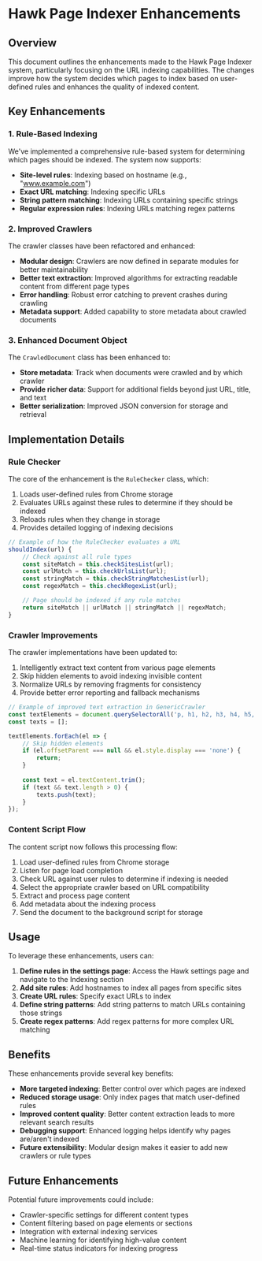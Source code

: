 # Hawk Page Indexer Enhancements

## Overview

This document outlines the enhancements made to the Hawk Page Indexer system, particularly focusing on the URL indexing capabilities. The changes improve how the system decides which pages to index based on user-defined rules and enhances the quality of indexed content.

## Key Enhancements

### 1. Rule-Based Indexing

We've implemented a comprehensive rule-based system for determining which pages should be indexed. The system now supports:

- **Site-level rules**: Indexing based on hostname (e.g., "www.example.com")
- **Exact URL matching**: Indexing specific URLs
- **String pattern matching**: Indexing URLs containing specific strings
- **Regular expression rules**: Indexing URLs matching regex patterns

### 2. Improved Crawlers

The crawler classes have been refactored and enhanced:

- **Modular design**: Crawlers are now defined in separate modules for better maintainability
- **Better text extraction**: Improved algorithms for extracting readable content from different page types
- **Error handling**: Robust error catching to prevent crashes during crawling
- **Metadata support**: Added capability to store metadata about crawled documents

### 3. Enhanced Document Object

The `CrawledDocument` class has been enhanced to:

- **Store metadata**: Track when documents were crawled and by which crawler
- **Provide richer data**: Support for additional fields beyond just URL, title, and text
- **Better serialization**: Improved JSON conversion for storage and retrieval

## Implementation Details

### Rule Checker

The core of the enhancement is the `RuleChecker` class, which:

1. Loads user-defined rules from Chrome storage
2. Evaluates URLs against these rules to determine if they should be indexed
3. Reloads rules when they change in storage
4. Provides detailed logging of indexing decisions

```javascript
// Example of how the RuleChecker evaluates a URL
shouldIndex(url) {
    // Check against all rule types
    const siteMatch = this.checkSitesList(url);
    const urlMatch = this.checkUrlsList(url);
    const stringMatch = this.checkStringMatchesList(url);
    const regexMatch = this.checkRegexList(url);

    // Page should be indexed if any rule matches
    return siteMatch || urlMatch || stringMatch || regexMatch;
}
```

### Crawler Improvements

The crawler implementations have been updated to:

1. Intelligently extract text content from various page elements
2. Skip hidden elements to avoid indexing invisible content
3. Normalize URLs by removing fragments for consistency
4. Provide better error reporting and fallback mechanisms

```javascript
// Example of improved text extraction in GenericCrawler
const textElements = document.querySelectorAll('p, h1, h2, h3, h4, h5, h6, li, td, th, span, div');
const texts = [];

textElements.forEach(el => {
    // Skip hidden elements
    if (el.offsetParent === null && el.style.display === 'none') {
        return;
    }
    
    const text = el.textContent.trim();
    if (text && text.length > 0) {
        texts.push(text);
    }
});
```

### Content Script Flow

The content script now follows this processing flow:

1. Load user-defined rules from Chrome storage
2. Listen for page load completion
3. Check URL against user rules to determine if indexing is needed
4. Select the appropriate crawler based on URL compatibility
5. Extract and process page content
6. Add metadata about the indexing process
7. Send the document to the background script for storage

## Usage

To leverage these enhancements, users can:

1. **Define rules in the settings page**: Access the Hawk settings page and navigate to the Indexing section
2. **Add site rules**: Add hostnames to index all pages from specific sites
3. **Create URL rules**: Specify exact URLs to index
4. **Define string patterns**: Add string patterns to match URLs containing those strings
5. **Create regex patterns**: Add regex patterns for more complex URL matching

## Benefits

These enhancements provide several key benefits:

- **More targeted indexing**: Better control over which pages are indexed
- **Reduced storage usage**: Only index pages that match user-defined rules
- **Improved content quality**: Better content extraction leads to more relevant search results
- **Debugging support**: Enhanced logging helps identify why pages are/aren't indexed
- **Future extensibility**: Modular design makes it easier to add new crawlers or rule types

## Future Enhancements

Potential future improvements could include:

- Crawler-specific settings for different content types
- Content filtering based on page elements or sections
- Integration with external indexing services
- Machine learning for identifying high-value content
- Real-time status indicators for indexing progress 
